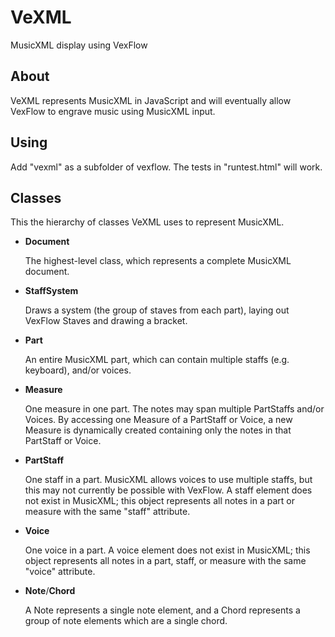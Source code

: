 VeXML
=====

MusicXML display using VexFlow

About
-----

VeXML represents MusicXML in JavaScript and will eventually allow VexFlow
to engrave music using MusicXML input.

Using
-----

Add "vexml" as a subfolder of vexflow. The tests in "runtest.html" will work.

Classes
-------

This the hierarchy of classes VeXML uses to represent MusicXML.

* __Document__

  The highest-level class, which represents a complete MusicXML document.

* __StaffSystem__

  Draws a system (the group of staves from each part), laying out VexFlow
  Staves and drawing a bracket.

* __Part__

  An entire MusicXML part, which can contain multiple staffs (e.g. keyboard),
  and/or voices.

* __Measure__

  One measure in one part. The notes may span multiple PartStaffs and/or Voices.
  By accessing one Measure of a PartStaff or Voice, a new Measure is dynamically
  created containing only the notes in that PartStaff or Voice.

* __PartStaff__

  One staff in a part. MusicXML allows voices to use multiple staffs, but
  this may not currently be possible with VexFlow. A staff element does not
  exist in MusicXML; this object represents all notes in a part or measure with the
  same "staff" attribute.

* __Voice__

  One voice in a part. A voice element does not exist in MusicXML; this object
  represents all notes in a part, staff, or measure with the same "voice" attribute.

* __Note__/__Chord__

  A Note represents a single note element, and a Chord represents a group of
  note elements which are a single chord.
